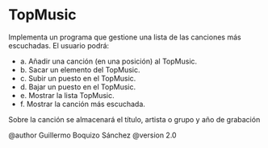 # TopMusic
 Implementa un programa que gestione una lista de las canciones más
 escuchadas. El usuario podrá:
 <ul>
 <li>a. Añadir una canción (en una posición) al TopMusic.</li>
 <li>b. Sacar un elemento del TopMusic.</li>
 <li>c. Subir un puesto en el TopMusic.</li> 
 <li>d. Bajar un puesto en el TopMusic.</li>
 <li>e. Mostrar la lista TopMusic.</li>
 <li>f. Mostrar la canción más escuchada.</li>
 </ul>
 Sobre la canción se almacenará el título, artista o grupo y año de grabación
 
 @author Guillermo Boquizo Sánchez
 @version 2.0
